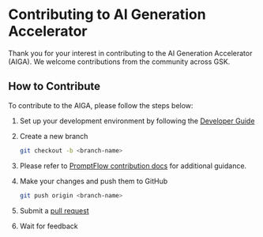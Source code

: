 # Contributing to AI Generation Accelerator

Thank you for your interest in contributing to the AI Generation Accelerator (AIGA). We welcome contributions from the community across GSK.

## How to Contribute

To contribute to the AIGA, please follow the steps below:

1. Set up your development environment by following the [Developer Guide](./docs/developer-guide.md)

1. Create a new branch

    ```bash
    git checkout -b <branch-name>
    ```

1. Please refer to [PromptFlow contribution docs](./docs/contributing/promptflow.md) for additional guidance.

1. Make your changes and push them to GitHub

    ```bash
    git push origin <branch-name>
    ```

1. Submit a [pull request](https://github.com/gsk-tech/AIGA/compare)

1. Wait for feedback
